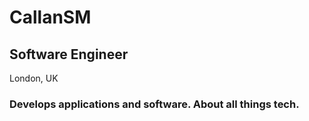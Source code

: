# CallanSM

Software Engineer
----
London, UK
### Develops applications and software.  About all things tech.

